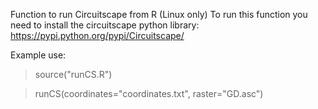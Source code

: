 Function to run Circuitscape from R (Linux only)
To run this function you need to install the circuitscape python library: https://pypi.python.org/pypi/Circuitscape/

Example use:

> source("runCS.R")

> runCS(coordinates="coordinates.txt", raster="GD.asc")
